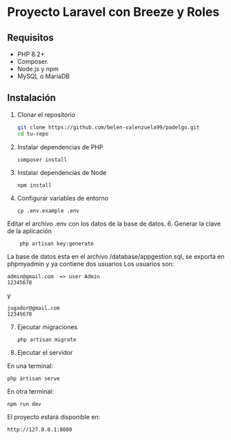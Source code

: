 # Proyecto Laravel con Breeze y Roles

## Requisitos
- PHP 8.2+
- Composer.
- Node.js y npm
- MySQL o MariaDB

## Instalación

1. Clonar el repositorio
   ```bash
   git clone https://github.com/belen-valenzuela99/padelgo.git
   cd tu-repo

2. Instalar dependencias de PHP
   
       composer install

4. Instalar dependencias de Node

       npm install

5. Configurar variables de entorno
   
       cp .env.example .env

Editar el archivo .env con los datos de la base de datos.
6. Generar la clave de la aplicación

        php artisan key:generate

La base de datos esta en el archivo /database/appgestion.sql, se exporta en phpmyadmin y ya contiene dos usuarios
Los usuarios son:

    admin@gmail.com  => user Admin
    12345678
y

    jugador@gmail.com
    12345678

7. Ejecutar migraciones
   
       php artisan migrate 

9. Ejecutar el servidor

En una terminal:

    php artisan serve


En otra terminal:

    npm run dev


El proyecto estará disponible en:

    http://127.0.0.1:8000
